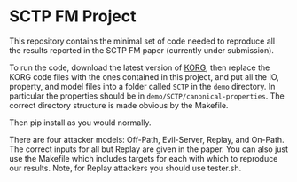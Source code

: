 # SCTP FM Project

This repository contains the minimal set of code needed to reproduce all the results reported in the SCTP FM paper (currently under submission).

To run the code, download the latest version of [KORG](https://github.com/maxvonhippel/attackersynthesis), then replace the KORG code files with the ones contained in this project, and put all the IO, property, and model files into a folder called `SCTP` in the `demo` directory.  In particular the properties should be in `demo/SCTP/canonical-properties`.  The correct directory structure is made obvious by the Makefile. 

Then pip install as you would normally.

There are four attacker models: Off-Path, Evil-Server, Replay, and On-Path.  The correct inputs for all but Replay are given in the paper.  You can also just use the Makefile which includes targets for each with which to reproduce our results.  Note, for Replay attackers you should use tester.sh.
